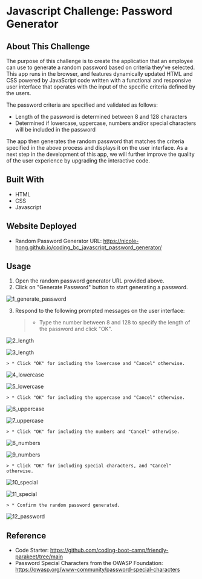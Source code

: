 # Javascript Challenge: Password Generator

## About This Challenge

The purpose of this challenge is to create the application that an employee can use to generate a random password based on criteria they've selected. This app runs in the browser, and features dynamically updated HTML and CSS powered by JavaScript code written with a functional and responsive user interface that operates with the input of the specific criteria defined by the users.

The password criteria are specified and validated as follows:
* Length of the password is determined between 8 and 128 characters
* Determined if lowercase, uppercase, numbers and/or special characters will be included in the password 

The app then generates the random password that matches the criteria specified in the above process and displays it on the user interface. As a next step in the development of this app, we will further improve the quality of the user experience by upgrading the interactive code.


## Built With

* HTML
* CSS
* Javascript


## Website Deployed

* Random Password Generator URL: https://nicole-hong.github.io/coding_bc_javascript_password_generator/ 


## Usage

1. Open the random password generator URL provided above.
2. Click on "Generate Password" button to start generating a password.

![1_generate_password](https://github.com/Nicole-Hong/coding_bc_javascript_password_generator/blob/main/images/1_generate_password.png)

3. Respond to the following prompted messages on the user interface:
    > * Type the number between 8 and 128 to specify the length of the password and click "OK".

![2_length](https://github.com/Nicole-Hong/coding_bc_javascript_password_generator/blob/main/images/2_length_password.png)

![3_length](https://github.com/Nicole-Hong/coding_bc_javascript_password_generator/blob/main/images/3_length_password_ok.png)

    > * Click "OK" for including the lowercase and "Cancel" otherwise.

![4_lowercase](https://github.com/Nicole-Hong/coding_bc_javascript_password_generator/blob/main/images/4_lowercase.png)

![5_lowercase](https://github.com/Nicole-Hong/coding_bc_javascript_password_generator/blob/main/images/5_lowercase.png)

    > * Click "OK" for including the uppercase and "Cancel" otherwise.

![6_uppercase](https://github.com/Nicole-Hong/coding_bc_javascript_password_generator/blob/main/images/6_uppercase.png)

![7_uppercase](https://github.com/Nicole-Hong/coding_bc_javascript_password_generator/blob/main/images/7_uppercase.png)

    > * Click "OK" for including the numbers and "Cancel" otherwise.

![8_numbers](https://github.com/Nicole-Hong/coding_bc_javascript_password_generator/blob/main/images/8_numbers.png)

![9_numbers](https://github.com/Nicole-Hong/coding_bc_javascript_password_generator/blob/main/images/9_numbers.png)

    > * Click "OK" for including special characters, and "Cancel" otherwise.

![10_special](https://github.com/Nicole-Hong/coding_bc_javascript_password_generator/blob/main/images/10_special.png)

![11_special](https://github.com/Nicole-Hong/coding_bc_javascript_password_generator/blob/main/images/11_special.png)

    > * Confirm the random password generated.

![12_password](https://github.com/Nicole-Hong/coding_bc_javascript_password_generator/blob/main/images/12_password.png)



## Reference

* Code Starter: https://github.com/coding-boot-camp/friendly-parakeet/tree/main
* Password Special Characters from the OWASP Foundation: https://owasp.org/www-community/password-special-characters
